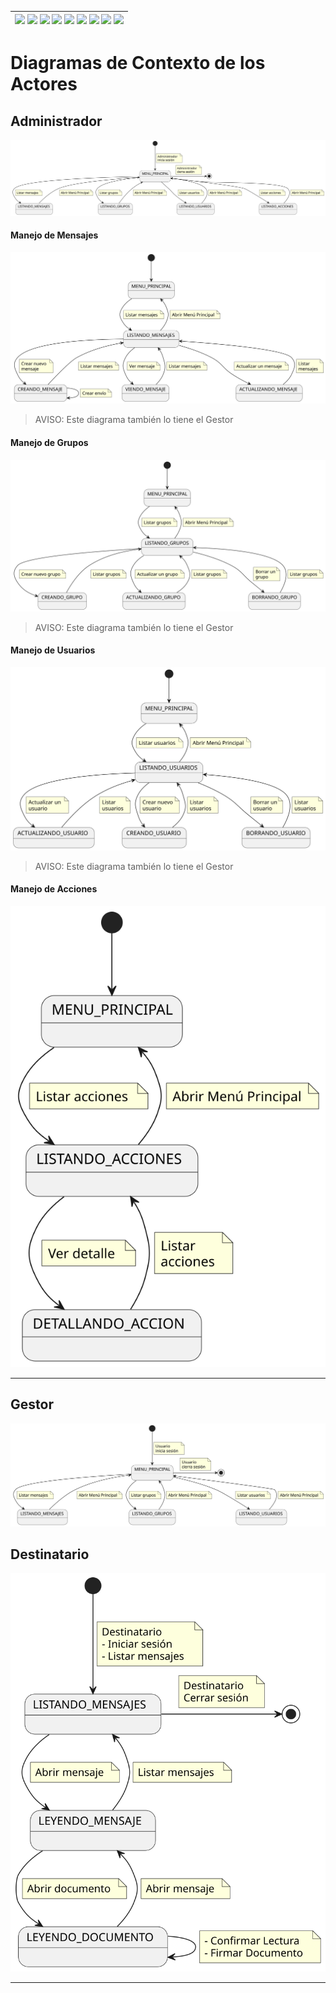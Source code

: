 <div align=right>

| [![](https://img.shields.io/badge/-Inicio-FFF?style=flat&logo=Emlakjet&logoColor=black)](/README.md) [![](https://img.shields.io/badge/-Modelo_de_Dominio-FFF?style=flat&logo=LiveChat&logoColor=black)](/docs/modeloDeDominio/) [![](https://img.shields.io/badge/-Actores-FFF?style=flat&logo=openstreetmap&logoColor=black)](/docs/casosDeUso/actores/README.md/) [![](https://img.shields.io/badge/-Casos_De_Uso-FFF?style=flat&logo=openstreetmap&logoColor=black)](/docs/casosDeUso/diagramaCasosDeUso/README.md/) [![](https://img.shields.io/badge/-Detallado_Casos_De_Uso-FFF?style=flat&logo=openstreetmap&logoColor=black)](/docs/casosDeUso/detalladoCasosDeUso/README.md) [![](https://img.shields.io/badge/-Diagrama_De_Contexto-FFF?style=flat&logo=openstreetmap&logoColor=black)](/docs/casosDeUso/diagramaDeContexto/README.md) [![](https://img.shields.io/badge/-Prototipos-FFF?style=flat&logo=openstreetmap&logoColor=black)](/docs/casosDeUso/prototipos/README.md) [![](https://img.shields.io/badge/-Sesiones_de_Requisitado-FFF?style=flat&logo=Proton&logoColor=black)](/docs/sesiones/) [![](https://img.shields.io/badge/-Recursos_Adicionales-FFF?style=flat&logo=Proton&logoColor=black)](/docs/recursos/) |
| ----------------------------------------------------------------------------------------------------------------------------------------------------------------------------------------------------------------------------------------------------------------------------------------------------------------------------------------------------------------------------------------------------------------------------------------------------------------------------------------------------------------------------------------------------------------------------------------------------------------------------------------------------------------------------------------------------------------------------------------------------------------------------------------------------------------------------------------------------------------------------------------------------------------------------------------------------------------------------------------------------------------------------------------------------------------------------------------------------------------------------------------------------------------------------------------------------------------------------------------: |

</div>

# Diagramas de Contexto de los Actores

## Administrador

![](./DiagramaDeContextoAdministrador/diagramaContextoAdministrador.svg)

#### Manejo de Mensajes

![](./DiagramaDeContextoManejoMensajes/diagramaContextoMensajes.svg)

> AVISO: Este diagrama también lo tiene el Gestor

#### Manejo de Grupos

![](./DiagramaDeContextoManejoGrupos/diagramaContextoGrupos.svg)

> AVISO: Este diagrama también lo tiene el Gestor

#### Manejo de Usuarios

![](./DiagramaDeContextoManejoUsuarios/diagramaContextoUsuarios.svg)

> AVISO: Este diagrama también lo tiene el Gestor

#### Manejo de Acciones

![](./DiagramadeContextoManejoAcciones/diagramaContextoManejoAcciones.svg)

---

## Gestor

![](./DiagramaDeContextoUsuario/diagramaContextoUsuario.svg)

## Destinatario

![](./DiagramaDeContextoDestinatario/diagramaContextoDestinatario.svg)

---
